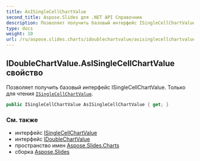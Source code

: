 ```yaml
---
title: AsISingleCellChartValue
second_title: Aspose.Slides для .NET API Справочник
description: Позволяет получить базовый интерфейс ISingleCellChartValue. Только для чтения ISingleCellChartValueaspose.slides.charts/isinglecellchartvalue.
type: docs
weight: 10
url: /ru/aspose.slides.charts/idoublechartvalue/asisinglecellchartvalue/
---
```


## IDoubleChartValue.AsISingleCellChartValue свойство

Позволяет получить базовый интерфейс ISingleCellChartValue. Только для чтения [`ISingleCellChartValue`](../../isinglecellchartvalue).

```csharp
public ISingleCellChartValue AsISingleCellChartValue { get; }
```

### См. также

* интерфейс [ISingleCellChartValue](../../isinglecellchartvalue)
* интерфейс [IDoubleChartValue](../../idoublechartvalue)
* пространство имен [Aspose.Slides.Charts](../../idoublechartvalue)
* сборка [Aspose.Slides](../../../)

<!-- DO NOT EDIT: сгенерировано xmldocmd для Aspose.Slides.dll -->